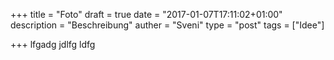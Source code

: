 +++
title = "Foto"
draft = true
date = "2017-01-07T17:11:02+01:00"
description = "Beschreibung" 
auther = "Sveni"
type = "post"
tags = ["Idee"]

+++
lfgadg jdlfg ldfg 
